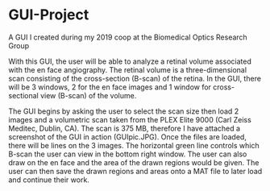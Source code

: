 # GUI-Project
A GUI I created during my 2019 coop at the Biomedical Optics Research Group

With this GUI, the user will be able to analyze a retinal volume associated with the en face angiography. The retinal volume is a three-dimensional scan consisting of the cross-section (B-scan) of the retina. In the GUI, there will be 3 windows, 2 for the en face images and 1 window for cross-sectional view (B-scan) of the volume.

The GUI begins by asking the user to select the scan size then load 2 images and a volumetric scan taken from the PLEX Elite 9000 (Carl Zeiss Meditec, Dublin, CA). The scan is 375 MB, therefore I have attached a screenshot of the GUI in action (GUIpic.JPG). Once the files are loaded, there will be lines on the 3 images. The horizontal green line controls which B-scan the user can view in the bottom right window. The user can also draw on the en face and the area of the drawn regions would be given. The user can then save the drawn regions and areas onto a MAT file to later load and continue their work.
